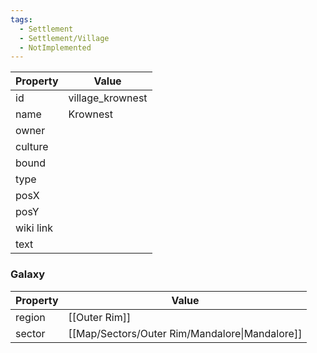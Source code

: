 ```yaml
---
tags:
  - Settlement
  - Settlement/Village
  - NotImplemented
---
```


| Property  | Value            |
| --------- | ---------------- |
| id        | village_krownest |
| name      | Krownest         |
| owner     |                  |
| culture   |                  |
| bound     |                  |
| type      |                  |
| posX      |                  |
| posY      |                  |
| wiki link |                  |
| text      |                  |

### Galaxy
| Property | Value                                          |
| -------- | ---------------------------------------------- |
| region   | [[Outer Rim]]                                  |
| sector   | [[Map/Sectors/Outer Rim/Mandalore\|Mandalore]] |

